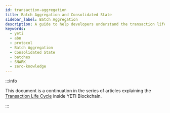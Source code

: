```yaml
---
id: transaction-aggregation
title: Batch Aggregation and Consolidated State
sidebar_label: Batch Aggregation
description: A guide to help developers understand the transaction life cycle in YETI Blockchain.
keywords:
  - yeti
  - abn
  - protocol
  - Batch Aggregation
  - Consolidated State
  - batches
  - SNARK
  - zero-knowledge
---
```


:::info

This document is a continuation in the series of articles explaining the [<ins>Transaction Life Cycle</ins>](l2-transaction-cycle-intro.md) inside YETI Blockchain.

:::

